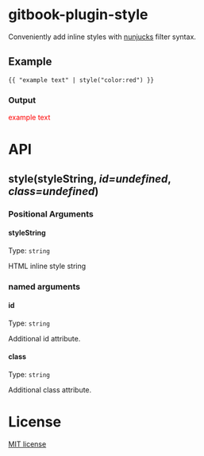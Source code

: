 # gitbook-plugin-style

Conveniently add inline styles with [nunjucks](https://mozilla.github.io/nunjucks/templating.html#filters)
filter syntax.

## Example

```
{{ "example text" | style("color:red") }}
```

### Output

<span style="color:red">example text</span>

# API

## style(styleString, *id=undefined*, *class=undefined*)

### Positional Arguments

#### styleString

Type: `string`

HTML inline style string

### named arguments

#### id

Type: `string`

Additional id attribute.

#### class

Type: `string`

Additional class attribute.

# License

[MIT license](https://github.com/zachary822/gitbook-plugin-style/blob/master/LICENSE)
